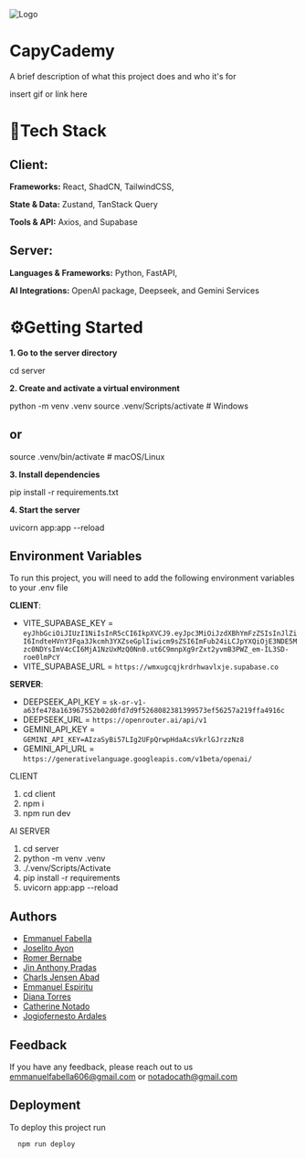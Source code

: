 ![Logo](https://dev-to-uploads.s3.amazonaws.com/uploads/articles/th5xamgrr6se0x5ro4g6.png)

# CapyCademy

A brief description of what this project does and who it's for

insert gif or link here

# 🧰Tech Stack

## Client:
**Frameworks:**
React, ShadCN, TailwindCSS, 

**State & Data:**
Zustand, TanStack Query

**Tools & API:**
 Axios, and Supabase

## Server:
**Languages & Frameworks:**
Python, FastAPI, 

**AI Integrations:**
OpenAI package, Deepseek, and Gemini Services

# ⚙️Getting Started
**1. Go to the server directory**

cd server

**2. Create and activate a virtual environment**

python -m venv .venv
source .venv/Scripts/activate  # Windows

## or

source .venv/bin/activate  # macOS/Linux

**3. Install dependencies**

pip install -r requirements.txt

**4. Start the server**

uvicorn app:app --reload

## Environment Variables

To run this project, you will need to add the following environment variables to your .env file

**CLIENT**:

- VITE_SUPABASE_KEY = `eyJhbGciOiJIUzI1NiIsInR5cCI6IkpXVCJ9.eyJpc3MiOiJzdXBhYmFzZSIsInJlZiI6IndteHVnY3Fqa3Jkcmh3YXZseGplIiwicm9sZSI6ImFub24iLCJpYXQiOjE3NDE5Mzc0NDYsImV4cCI6MjA1NzUxMzQ0Nn0.ut6C9mnpXg9rZxt2yvmB3PWZ_em-IL3SD-roe0lmPcY`
- VITE_SUPABASE_URL = `https://wmxugcqjkrdrhwavlxje.supabase.co`

**SERVER**:

- DEEPSEEK_API_KEY = `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`
- DEEPSEEK_URL = `https://openrouter.ai/api/v1`
- GEMINI_API_KEY = `GEMINI_API_KEY=AIzaSyBi57LIg2UFpQrwpHdaAcsVkrlGJrzzNz8`
- GEMINI_API_URL = `https://generativelanguage.googleapis.com/v1beta/openai/`

CLIENT
1. cd client
2. npm i
3. npm run dev

AI SERVER
1. cd server
2. python -m venv .venv
3. ./.venv/Scripts/Activate 
4. pip install -r requirements
5. uvicorn app:app --reload



## Authors

- [Emmanuel Fabella](https://github.com/MasterTraits)
- [Joselito Ayon](https://github.com/Junjuyun)
- [Romer Bernabe](https://github.com/FGHTGH)
- [Jin Anthony Pradas](https://github.com/salierii1)
- [Charls Jensen Abad](https://github.com/rafnamourcesca)
- [Emmanuel Espiritu](https://github.com/EmmesSpirit02)
- [Diana Torres]()
- [Catherine Notado]()
- [Jogiofernesto Ardales]()


## Feedback

If you have any feedback, please reach out to us emmanuelfabella606@gmail.com or notadocath@gmail.com

## Deployment

To deploy this project run

```bash
  npm run deploy
```
